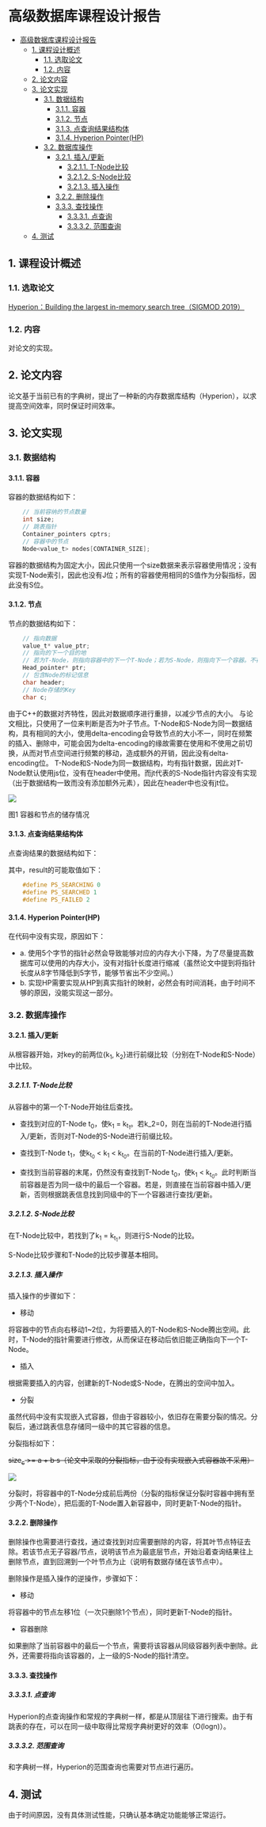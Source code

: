 # 高级数据库课程设计报告
- [高级数据库课程设计报告](#%e9%ab%98%e7%ba%a7%e6%95%b0%e6%8d%ae%e5%ba%93%e8%af%be%e7%a8%8b%e8%ae%be%e8%ae%a1%e6%8a%a5%e5%91%8a)
	- [1. 课程设计概述](#1-%e8%af%be%e7%a8%8b%e8%ae%be%e8%ae%a1%e6%a6%82%e8%bf%b0)
		- [1.1. 选取论文](#11-%e9%80%89%e5%8f%96%e8%ae%ba%e6%96%87)
		- [1.2. 内容](#12-%e5%86%85%e5%ae%b9)
	- [2. 论文内容](#2-%e8%ae%ba%e6%96%87%e5%86%85%e5%ae%b9)
	- [3. 论文实现](#3-%e8%ae%ba%e6%96%87%e5%ae%9e%e7%8e%b0)
		- [3.1. 数据结构](#31-%e6%95%b0%e6%8d%ae%e7%bb%93%e6%9e%84)
			- [3.1.1. 容器](#311-%e5%ae%b9%e5%99%a8)
			- [3.1.2. 节点](#312-%e8%8a%82%e7%82%b9)
			- [3.1.3. 点查询结果结构体](#313-%e7%82%b9%e6%9f%a5%e8%af%a2%e7%bb%93%e6%9e%9c%e7%bb%93%e6%9e%84%e4%bd%93)
			- [3.1.4. Hyperion Pointer(HP)](#314-hyperion-pointerhp)
		- [3.2. 数据库操作](#32-%e6%95%b0%e6%8d%ae%e5%ba%93%e6%93%8d%e4%bd%9c)
			- [3.2.1. 插入/更新](#321-%e6%8f%92%e5%85%a5%e6%9b%b4%e6%96%b0)
				- [3.2.1.1. T-Node比较](#3211-t-node%e6%af%94%e8%be%83)
				- [3.2.1.2. S-Node比较](#3212-s-node%e6%af%94%e8%be%83)
				- [3.2.1.3. 插入操作](#3213-%e6%8f%92%e5%85%a5%e6%93%8d%e4%bd%9c)
			- [3.2.2. 删除操作](#322-%e5%88%a0%e9%99%a4%e6%93%8d%e4%bd%9c)
			- [3.3.3. 查找操作](#333-%e6%9f%a5%e6%89%be%e6%93%8d%e4%bd%9c)
				- [3.3.3.1. 点查询](#3331-%e7%82%b9%e6%9f%a5%e8%af%a2)
				- [3.3.3.2. 范围查询](#3332-%e8%8c%83%e5%9b%b4%e6%9f%a5%e8%af%a2)
	- [4. 测试](#4-%e6%b5%8b%e8%af%95)
## 1. 课程设计概述

### 1.1. 选取论文

[Hyperion：Building the largest in-memory search tree（SIGMOD 2019）](http://dx.doi.org/10.1145/3299869.3319870)

### 1.2. 内容

对论文的实现。

## 2. 论文内容

论文基于当前已有的字典树，提出了一种新的内存数据库结构（Hyperion），以求提高空间效率，同时保证时间效率。

## 3. 论文实现

### 3.1. 数据结构

#### 3.1.1. 容器

容器的数据结构如下：

```c
	// 当前容纳的节点数量
	int size;
	// 跳表指针
	Container_pointers cptrs;
	// 容器中的节点
	Node<value_t> nodes[CONTAINER_SIZE];
```

容器的数据结构为固定大小，因此只使用一个size数据来表示容器使用情况；没有实现T-Node索引，因此也没有J位；所有的容器使用相同的S值作为分裂指标，因此没有S位。

#### 3.1.2. 节点

节点的数据结构如下：

```c
	// 指向数据
	value_t* value_ptr;
	// 指向的下一个目的地
	// 若为T-Node，则指向容器中的下一个T-Node；若为S-Node，则指向下一个容器。不存在时为NULL。
	Head_pointer* ptr;
	// 包含Node的标记信息
	char header;
	// Node存储的Key
	char c;
```

由于C++的数据对齐特性，因此对数据顺序进行重排，以减少节点的大小。
与论文相比，只使用了一位来判断是否为叶子节点。T-Node和S-Node为同一数据结构，具有相同的大小，使用delta-encoding会导致节点的大小不一，同时在频繁的插入、删除中，可能会因为delta-encoding的缘故需要在使用和不使用之前切换，从而对节点空间进行频繁的移动，造成额外的开销，因此没有delta-encoding位。
T-Node和S-Node为同一数据结构，均有指针数据，因此对T-Node默认使用js位，没有在header中使用。而jt代表的S-Node指针内容没有实现（出于数据结构一致而没有添加额外元素），因此在header中也没有jt位。

![](https://github.com/Wind2009-Louse/DBProject/blob/master/doc/1.png?raw=true)

图1 容器和节点的储存情况

#### 3.1.3. 点查询结果结构体

点查询结果的数据结构如下：

其中，result的可能取值如下：

```c
	#define PS_SEARCHING 0
	#define PS_SEARCHED 1
	#define PS_FAILED 2
```

#### 3.1.4. Hyperion Pointer(HP)

在代码中没有实现，原因如下：

- a. 使用5个字节的指针必然会导致能够对应的内存大小下降，为了尽量提高数据库可以使用的内存大小，没有对指针长度进行缩减（虽然论文中提到将指针长度从8字节降低到5字节，能够节省出不少空间。）
- b. 实现HP需要实现从HP到真实指针的映射，必然会有时间消耗，由于时间不够的原因，没能实现这一部分。

### 3.2. 数据库操作

#### 3.2.1. 插入/更新

从根容器开始，对key的前两位{k<sub>1</sub>, k<sub>2</sub>}进行前缀比较（分别在T-Node和S-Node）中比较。

##### 3.2.1.1. T-Node比较

从容器中的第一个T-Node开始往后查找。

* 查找到对应的T-Node t<sub>0</sub>，使k<sub>1</sub> = k<sub>t<sub>1</sub></sub>。若k_2=0，则在当前的T-Node进行插入/更新，否则对T-Node的S-Node进行前缀比较。

+ 查找到T-Node t<sub>1</sub>，使k<sub>t<sub>0</sub></sub> < k<sub>1</sub> < k<sub>t<sub>0</sub></sub>。在当前的T-Node进行插入/更新。

+ 查找到当前容器的末尾，仍然没有查找到T-Node t<sub>0</sub>，使k<sub>1</sub> < k<sub>t<sub>0</sub></sub>。此时判断当前容器是否为同一级中的最后一个容器。若是，则直接在当前容器中插入/更新，否则根据跳表信息找到同级中的下一个容器进行查找/更新。

##### 3.2.1.2. S-Node比较

在T-Node比较中，若找到了k<sub>1</sub> = k<sub>t<sub>1</sub></sub>，则进行S-Node的比较。

S-Node比较步骤和T-Node的比较步骤基本相同。

##### 3.2.1.3. 插入操作

插入操作的步骤如下：

- 移动

将容器中的节点向右移动1~2位，为将要插入的T-Node和S-Node腾出空间。此时，T-Node的指针需要进行修改，从而保证在移动后依旧能正确指向下一个T-Node。

- 插入

根据需要插入的内容，创建新的T-Node或S-Node，在腾出的空间中加入。

- 分裂

虽然代码中没有实现嵌入式容器，但由于容器较小，依旧存在需要分裂的情况。分裂后，通过跳表信息存储同一级中的其它容器的信息。

分裂指标如下：

~~size<sub>c</sub> >= a + b·s（论文中采取的分裂指标，由于没有实现嵌入式容器故不采用）~~

![](http://latex.codecogs.com/gif.latex?free_c\<\\frac{size_c}{8})

分裂时，将容器中的T-Node分成前后两份（分裂的指标保证分裂时容器中拥有至少两个T-Node），把后面的T-Node置入新容器中，同时更新T-Node的指针。

#### 3.2.2. 删除操作

删除操作也需要进行查找，通过查找到对应需要删除的内容，将其叶节点特征去除。若该节点无子容器/节点，说明该节点为最底层节点，开始沿着查询结果往上删除节点，直到回溯到一个叶节点为止（说明有数据存储在该节点中）。

删除操作是插入操作的逆操作，步骤如下：

- 移动

将容器中的节点左移1位（一次只删除1个节点），同时更新T-Node的指针。

- 容器删除

如果删除了当前容器中的最后一个节点，需要将该容器从同级容器列表中删除。此外，还需要将指向该容器的，上一级的S-Node的指针清空。

#### 3.3.3. 查找操作

##### 3.3.3.1. 点查询

Hyperion的点查询操作和常规的字典树一样，都是从顶层往下进行搜索。由于有跳表的存在，可以在同一级中取得比常规字典树更好的效率（O(logn)）。

##### 3.3.3.2. 范围查询

和字典树一样，Hyperion的范围查询也需要对节点进行遍历。

## 4. 测试

由于时间原因，没有具体测试性能，只确认基本确定功能能够正常运行。